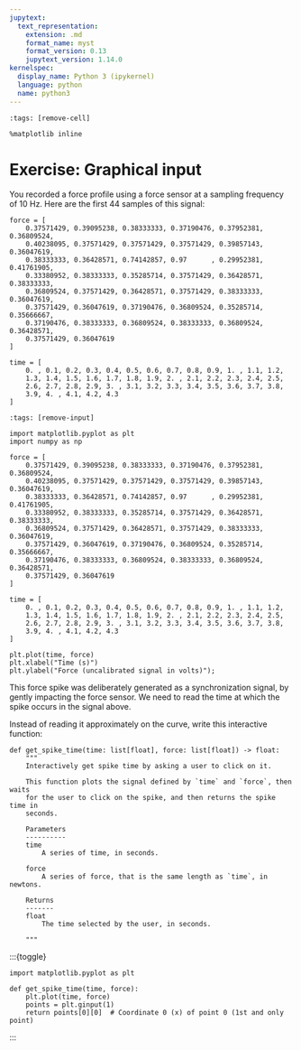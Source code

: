```yaml
---
jupytext:
  text_representation:
    extension: .md
    format_name: myst
    format_version: 0.13
    jupytext_version: 1.14.0
kernelspec:
  display_name: Python 3 (ipykernel)
  language: python
  name: python3
---
```


```{code-cell} ipython3
:tags: [remove-cell]

%matplotlib inline
```

# Exercise: Graphical input

You recorded a force profile using a force sensor at a sampling frequency of 10 Hz. Here are the first 44 samples of this signal:

```
force = [
    0.37571429, 0.39095238, 0.38333333, 0.37190476, 0.37952381, 0.36809524,
    0.40238095, 0.37571429, 0.37571429, 0.37571429, 0.39857143, 0.36047619,
    0.38333333, 0.36428571, 0.74142857, 0.97      , 0.29952381, 0.41761905,
    0.33380952, 0.38333333, 0.35285714, 0.37571429, 0.36428571, 0.38333333,
    0.36809524, 0.37571429, 0.36428571, 0.37571429, 0.38333333, 0.36047619,
    0.37571429, 0.36047619, 0.37190476, 0.36809524, 0.35285714, 0.35666667,
    0.37190476, 0.38333333, 0.36809524, 0.38333333, 0.36809524, 0.36428571,
    0.37571429, 0.36047619
]
     
time = [
    0. , 0.1, 0.2, 0.3, 0.4, 0.5, 0.6, 0.7, 0.8, 0.9, 1. , 1.1, 1.2,
    1.3, 1.4, 1.5, 1.6, 1.7, 1.8, 1.9, 2. , 2.1, 2.2, 2.3, 2.4, 2.5,
    2.6, 2.7, 2.8, 2.9, 3. , 3.1, 3.2, 3.3, 3.4, 3.5, 3.6, 3.7, 3.8,
    3.9, 4. , 4.1, 4.2, 4.3
]
```

```{code-cell} ipython3
:tags: [remove-input]

import matplotlib.pyplot as plt
import numpy as np

force = [
    0.37571429, 0.39095238, 0.38333333, 0.37190476, 0.37952381, 0.36809524,
    0.40238095, 0.37571429, 0.37571429, 0.37571429, 0.39857143, 0.36047619,
    0.38333333, 0.36428571, 0.74142857, 0.97      , 0.29952381, 0.41761905,
    0.33380952, 0.38333333, 0.35285714, 0.37571429, 0.36428571, 0.38333333,
    0.36809524, 0.37571429, 0.36428571, 0.37571429, 0.38333333, 0.36047619,
    0.37571429, 0.36047619, 0.37190476, 0.36809524, 0.35285714, 0.35666667,
    0.37190476, 0.38333333, 0.36809524, 0.38333333, 0.36809524, 0.36428571,
    0.37571429, 0.36047619
]
     
time = [
    0. , 0.1, 0.2, 0.3, 0.4, 0.5, 0.6, 0.7, 0.8, 0.9, 1. , 1.1, 1.2,
    1.3, 1.4, 1.5, 1.6, 1.7, 1.8, 1.9, 2. , 2.1, 2.2, 2.3, 2.4, 2.5,
    2.6, 2.7, 2.8, 2.9, 3. , 3.1, 3.2, 3.3, 3.4, 3.5, 3.6, 3.7, 3.8,
    3.9, 4. , 4.1, 4.2, 4.3
]

plt.plot(time, force)
plt.xlabel("Time (s)")
plt.ylabel("Force (uncalibrated signal in volts)");
```

This force spike was deliberately generated as a synchronization signal, by gently impacting the force sensor. We need to read the time at which the spike occurs in the signal above.

Instead of reading it approximately on the curve, write this interactive function:

```
def get_spike_time(time: list[float], force: list[float]) -> float:
    """
    Interactively get spike time by asking a user to click on it.

    This function plots the signal defined by `time` and `force`, then waits
    for the user to click on the spike, and then returns the spike time in
    seconds.

    Parameters
    ----------
    time
        A series of time, in seconds.

    force
        A series of force, that is the same length as `time`, in newtons.

    Returns
    -------
    float
        The time selected by the user, in seconds.

    """
```

:::{toggle}
```
import matplotlib.pyplot as plt

def get_spike_time(time, force):
    plt.plot(time, force)
    points = plt.ginput(1)
    return points[0][0]  # Coordinate 0 (x) of point 0 (1st and only point)
```
:::
